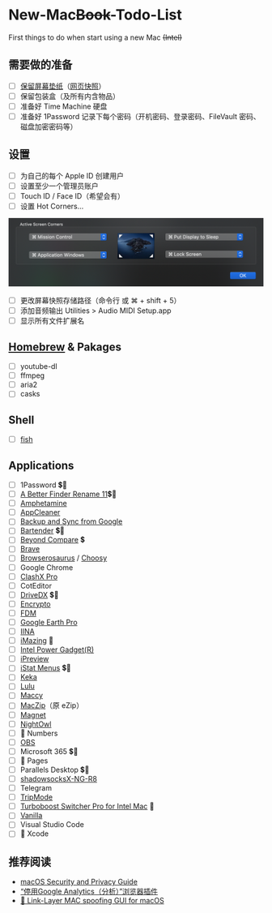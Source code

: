 # New-Mac<del>Book</del>-Todo-List
First things to do when start using a new Mac <del>(Intel)</del>

## 需要做的准备
- [ ] [保留屏幕垫纸](https://www.ifanr.com/574157)（[网页快照](https://web.archive.org/web/20180605044725/https://www.ifanr.com/574157)）
- [ ]	保留包装盒（及所有内含物品）
- [ ] 准备好 Time Machine 硬盘
- [ ]	准备好 1Password 记录下每个密码（开机密码、登录密码、FileVault 密码、磁盘加密密码等）

## 设置
- [ ] 为自己的每个 Apple ID 创建用户
- [ ] 设置至少一个管理员账户
- [ ] Touch ID / Face ID（希望会有）
- [ ] 设置 Hot Corners...
<img src="images/Screen_Shot_2020-11-28_at_12.50.27_AM.png" width="694" >

- [ ] 更改屏幕快照存储路径（命令行 或 ⌘ + shift + 5）
- [ ] 添加音频输出 Utilities > Audio MIDI Setup.app
- [ ] 显示所有文件扩展名

## [Homebrew](https://brew.sh) & Pakages
- [ ] youtube-dl
- [ ] ffmpeg
- [ ] aria2
- [ ] casks

## Shell
- [ ] [fish](https://fishshell.com/)

## Applications
- [ ]	1Password 💲🔑
- [ ] [A Better Finder Rename 11](https://www.publicspace.net/ABetterFinderRename/index.html)💲🔑
- [ ]	[Amphetamine](https://apps.apple.com/us/app/amphetamine/id937984704?mt=12) 
- [ ] [AppCleaner](https://freemacsoft.net/appcleaner/)
- [ ] [Backup and Sync from Google](https://photos.google.com/apps)
- [ ]	[Bartender](https://www.macbartender.com/) 💲🔑
- [ ] [Beyond Compare](https://www.scootersoftware.com/) 💲
- [ ] [Brave](https://brave.com/download/)
- [ ]	[Browserosaurus](https://browserosaurus.com/) / [Choosy](https://www.choosyosx.com)
- [ ]	Google Chrome
- [ ] [ClashX Pro](https://github.com/yichengchen/clashX)
- [ ]	CotEditor
- [ ]	[DriveDX](https://binaryfruit.com/drivedx) 💲🔑
- [ ]	[Encrypto](https://apps.apple.com/cn/app/encrypto-secure-your-files/id935235287?l=en&mt=12) 
- [ ]	[FDM](https://www.freedownloadmanager.org/download-fdm-for-mac.htm)
- [ ]	[Google Earth Pro](https://www.google.com/earth/versions/#earth-pro)
- [ ]	[IINA](https://iina.io/)
- [ ]	[iMazing](https://imazing.com/) 🔑
- [ ]	[Intel Power Gadget(R)](https://software.intel.com/en-us/articles/intel-power-gadget)
- [ ]	[iPreview](https://findergg.com)
- [ ]	[iStat Menus](https://bjango.com/mac/istatmenus/) 💲🔑
- [ ]	[Keka](https://www.keka.io/)
- [ ]	[Lulu](https://www.objective-see.com/products/lulu.html)
- [ ]	[Maccy](https://maccy.app)
- [ ]	[MacZip](https://ezip.awehunt.com/?locale=zh-CN)（原 eZip）
- [ ]	[Magnet](https://apps.apple.com/us/app/magnet/id441258766?mt=12)
- [ ]	[NightOwl](https://nightowl.kramser.xyz/)
- [ ]	 Numbers
- [ ]	[OBS](https://obsproject.com/)
- [ ]	Microsoft 365 💲🔑
- [ ]	 Pages
- [ ]	Parallels Desktop 💲🔑
- [ ]	[shadowsocksX-NG-R8](https://github.com/qinyuhang/ShadowsocksX-NG-R/releases)
- [ ]	Telegram
- [ ]	[TripMode](https://tripmode.ch)
- [ ]	[Turboboost Switcher Pro for Intel Mac](https://gumroad.com/l/YeBQUF) 🔑
- [ ]	[Vanilla](https://matthewpalmer.net/vanilla/)
- [ ]	Visual Studio Code
- [ ]	 Xcode 

## 推荐阅读
* [macOS Security and Privacy Guide](https://github.com/drduh/macOS-Security-and-Privacy-Guide#verifying-installation-integrity)
* [“停用Google Analytics（分析）”浏览器插件](https://tools.google.com/dlpage/gaoptout)
* [🔗 Link-Layer MAC spoofing GUI for macOS](https://github.com/halo/LinkLiar/)

